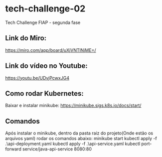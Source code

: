 # tech-challenge-02
Tech Challenge FIAP - segunda fase

## Link do Miro:
https://miro.com/app/board/uXjVNTlNjME=/

## Link do vídeo no Youtube:
https://youtu.be/UDvjPcwxJG4

## Como rodar Kubernetes:
Baixar e instalar minikube: https://minikube.sigs.k8s.io/docs/start/

## Comandos
Após instalar o minikube, dentro da pasta raiz do projeto(Onde estão os arquivos yaml) rodar os comandos abaixo:
minikube start 
kubectl apply -f .\api-deployment.yaml
kubectl apply -f .\api-service.yaml
kubectl port-forward service/java-api-service 8080:80 
